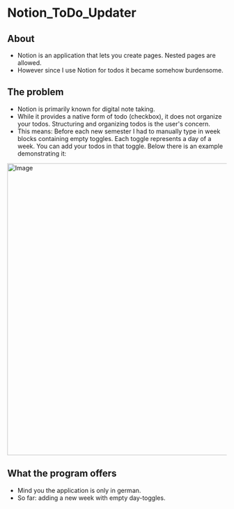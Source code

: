 # Notion_ToDo_Updater
## About
- Notion is an application that lets you create pages. Nested pages are allowed.
- However since I use Notion for todos it became somehow burdensome.

## The problem 
- Notion is primarily known for digital note taking.
- While it provides a native form of todo (checkbox), it does not organize your todos. Structuring and
organizing todos is the user's concern.
- This means: Before each new semester I had to manually type in week blocks containing empty toggles. Each toggle represents a day of a week. You can add your todos in that toggle. Below there is an example demonstrating it:
<img width="696" height="669" alt="Image" src="https://github.com/user-attachments/assets/e71ae4b8-ccd4-401c-bd8e-ebbb184a4306" />


## What the program offers
- Mind you the application is only in german.
- So far: adding a new week with empty day-toggles.

